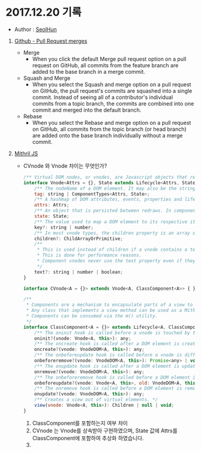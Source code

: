 # 2017.12.20 기록
- Author : [SeolHun](https://github.com/SeolHun)

1. [Github - Pull Request merges](https://help.github.com/articles/about-pull-request-merges/)
	- Merge
		- When you click the default Merge pull request option on a pull request on GitHub, all commits from the feature branch are added to the base branch in a merge commit.
	- Squash and Merge
		- When you select the Squash and merge option on a pull request on GitHub, the pull request's commits are squashed into a single commit. Instead of seeing all of a contributor's individual commits from a topic branch, the commits are combined into one commit and merged into the default branch.
	- Rebase
		- When you select the Rebase and merge option on a pull request on GitHub, all commits from the topic branch (or head branch) are added onto the base branch individually without a merge commit.

2. [Mithril JS](https://mithril.js.org/index.html)
	- CVnode 와 Vnode 차이는 무엇인가?
		```javascript
		/** Virtual DOM nodes, or vnodes, are Javascript objects that represent an element (or parts of the DOM). */
		interface Vnode<Attrs = {}, State extends Lifecycle<Attrs, State> = Lifecycle<Attrs, State>> {
			/** The nodeName of a DOM element. It may also be the string [ if a vnode is a fragment, # if it's a text vnode, or < if it's a trusted HTML vnode. Additionally, it may be a component. */
			tag: string | ComponentTypes<Attrs, State>;
			/** A hashmap of DOM attributes, events, properties and lifecycle methods. */
			attrs: Attrs;
			/** An object that is persisted between redraws. In component vnodes, state is a shallow clone of the component object. */
			state: State;
			/** The value used to map a DOM element to its respective item in an array of data. */
			key?: string | number;
			/** In most vnode types, the children property is an array of vnodes. For text and trusted HTML vnodes, The children property is either a string, a number or a boolean. */
			children?: ChildArrayOrPrimitive;
			/**
			 * This is used instead of children if a vnode contains a text node as its only child.
			 * This is done for performance reasons.
			 * Component vnodes never use the text property even if they have a text node as their only child.
			 */
			text?: string | number | boolean;
		}

		interface CVnode<A = {}> extends Vnode<A, ClassComponent<A>> { }

		/**
		 * Components are a mechanism to encapsulate parts of a view to make code easier to organize and/or reuse.
		 * Any class that implements a view method can be used as a Mithril component.
		 * Components can be consumed via the m() utility.
		 */
		interface ClassComponent<A = {}> extends Lifecycle<A, ClassComponent<A>> {
			/** The oninit hook is called before a vnode is touched by the virtual DOM engine. */
			oninit?(vnode: Vnode<A, this>): any;
			/** The oncreate hook is called after a DOM element is created and attached to the document. */
			oncreate?(vnode: VnodeDOM<A, this>): any;
			/** The onbeforeupdate hook is called before a vnode is diffed in a update. */
			onbeforeremove?(vnode: VnodeDOM<A, this>): Promise<any> | void;
			/** The onupdate hook is called after a DOM element is updated, while attached to the document. */
			onremove?(vnode: VnodeDOM<A, this>): any;
			/** The onbeforeremove hook is called before a DOM element is detached from the document. If a Promise is returned, Mithril only detaches the DOM element after the promise completes. */
			onbeforeupdate?(vnode: Vnode<A, this>, old: VnodeDOM<A, this>): boolean | void;
			/** The onremove hook is called before a DOM element is removed from the document. */
			onupdate?(vnode: VnodeDOM<A, this>): any;
			/** Creates a view out of virtual elements. */
			view(vnode: Vnode<A, this>): Children | null | void;
		}
		```
		1. ClassComponent를 포함하는지 여부 차이
		2. CVnode 는 Vnode를 상속받아 구현하였으며, State 값에 Attrs를 ClassComponent에 포함하여 추상화 하였습니다.
		3. 